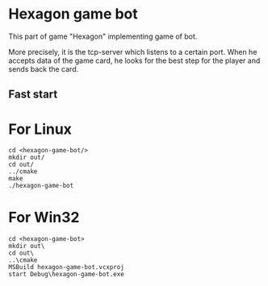 # Hexagon game bot
This part of game "Hexagon" implementing game of bot.

More precisely, it is the tcp-server which listens to a certain port.
When he accepts data of the game card, he looks for the best step for the player and sends back the card.
## Fast start
# For Linux
```
cd <hexagon-game-bot/>
mkdir out/
cd out/
../cmake
make
./hexagon-game-bot
```
# For Win32
```
cd <hexagon-game-bot>
mkdir out\
cd out\
..\cmake
MSBuild hexagon-game-bot.vcxproj
start Debug\hexagon-game-bot.exe
```
